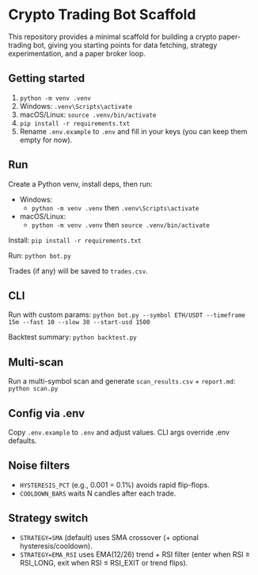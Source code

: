 # Crypto Trading Bot Scaffold

This repository provides a minimal scaffold for building a crypto paper-trading bot, giving you starting points for data fetching, strategy experimentation, and a paper broker loop.

## Getting started

1. `python -m venv .venv`
2. Windows: `.venv\Scripts\activate`
3. macOS/Linux: `source .venv/bin/activate`
4. `pip install -r requirements.txt`
5. Rename `.env.example` to `.env` and fill in your keys (you can keep them empty for now).

## Run
Create a Python venv, install deps, then run:
- Windows:
  - `python -m venv .venv` then `.venv\Scripts\activate`
- macOS/Linux:
  - `python -m venv .venv` then `source .venv/bin/activate`

Install:
`pip install -r requirements.txt`

Run:
`python bot.py`

Trades (if any) will be saved to `trades.csv`.

## CLI
Run with custom params:
`python bot.py --symbol ETH/USDT --timeframe 15m --fast 10 --slow 30 --start-usd 1500`

Backtest summary:
`python backtest.py`

## Multi-scan
Run a multi-symbol scan and generate `scan_results.csv` + `report.md`:
`python scan.py`

## Config via .env
Copy `.env.example` to `.env` and adjust values. CLI args override .env defaults.

## Noise filters
- `HYSTERESIS_PCT` (e.g., 0.001 = 0.1%) avoids rapid flip-flops.
- `COOLDOWN_BARS` waits N candles after each trade.

## Strategy switch
- `STRATEGY=SMA` (default) uses SMA crossover (+ optional hysteresis/cooldown).
- `STRATEGY=EMA_RSI` uses EMA(12/26) trend + RSI filter (enter when RSI ≥ RSI_LONG, exit when RSI ≤ RSI_EXIT or trend flips).
